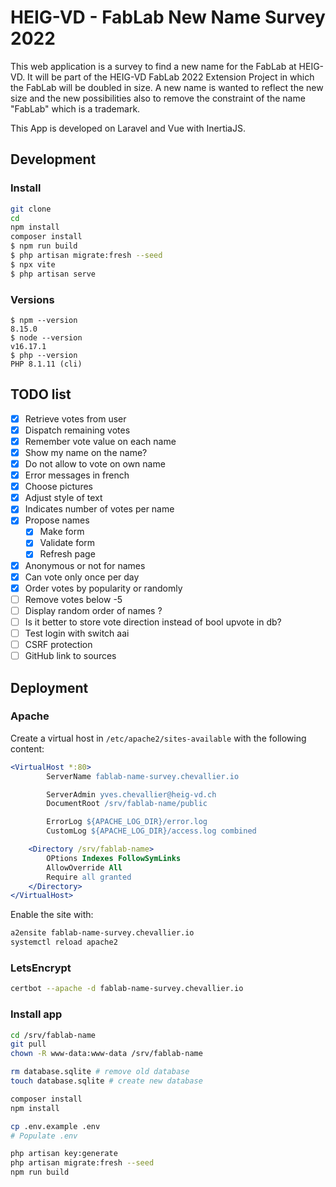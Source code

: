 # HEIG-VD - FabLab New Name Survey 2022

This web application is a survey to find a new name for the FabLab at HEIG-VD.
It will be part of the HEIG-VD FabLab 2022 Extension Project in which the FabLab will be doubled in size. A new name is wanted to reflect the new size and the new possibilities also to remove the constraint of the name "FabLab" which is a trademark.

This App is developed on Laravel and Vue with InertiaJS.

## Development

### Install

```bash
git clone
cd
npm install
composer install
$ npm run build
$ php artisan migrate:fresh --seed
$ npx vite
$ php artisan serve
```

### Versions

```
$ npm --version
8.15.0
$ node --version
v16.17.1
$ php --version
PHP 8.1.11 (cli)
```

## TODO list

- [x] Retrieve votes from user
- [x] Dispatch remaining votes
- [x] Remember vote value on each name
- [x] Show my name on the name?
- [x] Do not allow to vote on own name
- [x] Error messages in french
- [x] Choose pictures
- [x] Adjust style of text
- [x] Indicates number of votes per name
- [x] Propose names
  - [x] Make form
  - [x] Validate form
  - [x] Refresh page
- [x] Anonymous or not for names
- [x] Can vote only once per day
- [x] Order votes by popularity or randomly
- [ ] Remove votes below -5
- [ ] Display random order of names ?
- [ ] Is it better to store vote direction instead of bool upvote in db?
- [ ] Test login with switch aai
- [ ] CSRF protection
- [ ] GitHub link to sources

## Deployment

### Apache

Create a virtual host in `/etc/apache2/sites-available` with the following content:

```apache
<VirtualHost *:80>
        ServerName fablab-name-survey.chevallier.io

        ServerAdmin yves.chevallier@heig-vd.ch
        DocumentRoot /srv/fablab-name/public

        ErrorLog ${APACHE_LOG_DIR}/error.log
        CustomLog ${APACHE_LOG_DIR}/access.log combined

    <Directory /srv/fablab-name>
        OPtions Indexes FollowSymLinks
        AllowOverride All
        Require all granted
    </Directory>
</VirtualHost>
```

Enable the site with:

```bash
a2ensite fablab-name-survey.chevallier.io
systemctl reload apache2
```

### LetsEncrypt

```bash
certbot --apache -d fablab-name-survey.chevallier.io
```

### Install app

```bash
cd /srv/fablab-name
git pull
chown -R www-data:www-data /srv/fablab-name

rm database.sqlite # remove old database
touch database.sqlite # create new database

composer install
npm install

cp .env.example .env
# Populate .env

php artisan key:generate
php artisan migrate:fresh --seed
npm run build
```
